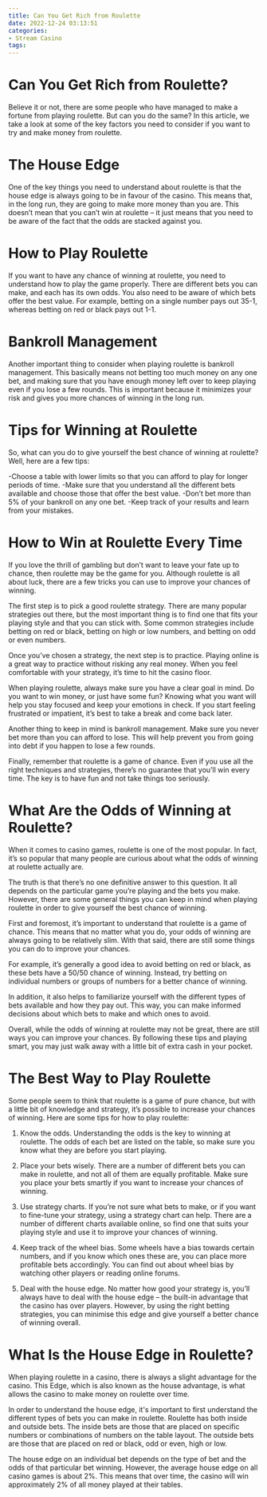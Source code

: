 ```yaml
---
title: Can You Get Rich from Roulette
date: 2022-12-24 03:13:51
categories:
- Stream Casino
tags:
---
```



#  Can You Get Rich from Roulette?

Believe it or not, there are some people who have managed to make a fortune from playing roulette. But can you do the same? In this article, we take a look at some of the key factors you need to consider if you want to try and make money from roulette.

# The House Edge

One of the key things you need to understand about roulette is that the house edge is always going to be in favour of the casino. This means that, in the long run, they are going to make more money than you are. This doesn’t mean that you can’t win at roulette – it just means that you need to be aware of the fact that the odds are stacked against you.

# How to Play Roulette

If you want to have any chance of winning at roulette, you need to understand how to play the game properly. There are different bets you can make, and each has its own odds. You also need to be aware of which bets offer the best value. For example, betting on a single number pays out 35-1, whereas betting on red or black pays out 1-1.

# Bankroll Management

Another important thing to consider when playing roulette is bankroll management. This basically means not betting too much money on any one bet, and making sure that you have enough money left over to keep playing even if you lose a few rounds. This is important because it minimizes your risk and gives you more chances of winning in the long run.

# Tips for Winning at Roulette

So, what can you do to give yourself the best chance of winning at roulette? Well, here are a few tips:


-Choose a table with lower limits so that you can afford to play for longer periods of time. -Make sure that you understand all the different bets available and choose those that offer the best value. -Don’t bet more than 5% of your bankroll on any one bet. -Keep track of your results and learn from your mistakes.

#  How to Win at Roulette Every Time

If you love the thrill of gambling but don’t want to leave your fate up to chance, then roulette may be the game for you. Although roulette is all about luck, there are a few tricks you can use to improve your chances of winning.

The first step is to pick a good roulette strategy. There are many popular strategies out there, but the most important thing is to find one that fits your playing style and that you can stick with. Some common strategies include betting on red or black, betting on high or low numbers, and betting on odd or even numbers.

Once you’ve chosen a strategy, the next step is to practice. Playing online is a great way to practice without risking any real money. When you feel comfortable with your strategy, it’s time to hit the casino floor.

When playing roulette, always make sure you have a clear goal in mind. Do you want to win money, or just have some fun? Knowing what you want will help you stay focused and keep your emotions in check. If you start feeling frustrated or impatient, it’s best to take a break and come back later.

Another thing to keep in mind is bankroll management. Make sure you never bet more than you can afford to lose. This will help prevent you from going into debt if you happen to lose a few rounds.

Finally, remember that roulette is a game of chance. Even if you use all the right techniques and strategies, there’s no guarantee that you’ll win every time. The key is to have fun and not take things too seriously.

#  What Are the Odds of Winning at Roulette?

When it comes to casino games, roulette is one of the most popular. In fact, it’s so popular that many people are curious about what the odds of winning at roulette actually are.

The truth is that there’s no one definitive answer to this question. It all depends on the particular game you’re playing and the bets you make. However, there are some general things you can keep in mind when playing roulette in order to give yourself the best chance of winning.

First and foremost, it’s important to understand that roulette is a game of chance. This means that no matter what you do, your odds of winning are always going to be relatively slim. With that said, there are still some things you can do to improve your chances.

For example, it’s generally a good idea to avoid betting on red or black, as these bets have a 50/50 chance of winning. Instead, try betting on individual numbers or groups of numbers for a better chance of winning.

In addition, it also helps to familiarize yourself with the different types of bets available and how they pay out. This way, you can make informed decisions about which bets to make and which ones to avoid.

Overall, while the odds of winning at roulette may not be great, there are still ways you can improve your chances. By following these tips and playing smart, you may just walk away with a little bit of extra cash in your pocket.

#  The Best Way to Play Roulette

Some people seem to think that roulette is a game of pure chance, but with a little bit of knowledge and strategy, it’s possible to increase your chances of winning. Here are some tips for how to play roulette:

1. Know the odds. Understanding the odds is the key to winning at roulette. The odds of each bet are listed on the table, so make sure you know what they are before you start playing.

2. Place your bets wisely. There are a number of different bets you can make in roulette, and not all of them are equally profitable. Make sure you place your bets smartly if you want to increase your chances of winning.

3. Use strategy charts. If you’re not sure what bets to make, or if you want to fine-tune your strategy, using a strategy chart can help. There are a number of different charts available online, so find one that suits your playing style and use it to improve your chances of winning.

4. Keep track of the wheel bias. Some wheels have a bias towards certain numbers, and if you know which ones these are, you can place more profitable bets accordingly. You can find out about wheel bias by watching other players or reading online forums.

5. Deal with the house edge. No matter how good your strategy is, you’ll always have to deal with the house edge – the built-in advantage that the casino has over players. However, by using the right betting strategies, you can minimise this edge and give yourself a better chance of winning overall.

#  What Is the House Edge in Roulette?

When playing roulette in a casino, there is always a slight advantage for the casino. This Edge, which is also known as the house advantage, is what allows the casino to make money on roulette over time.

In order to understand the house edge, it's important to first understand the different types of bets you can make in roulette. Roulette has both inside and outside bets. The inside bets are those that are placed on specific numbers or combinations of numbers on the table layout. The outside bets are those that are placed on red or black, odd or even, high or low.

The house edge on an individual bet depends on the type of bet and the odds of that particular bet winning. However, the average house edge on all casino games is about 2%. This means that over time, the casino will win approximately 2% of all money played at their tables.